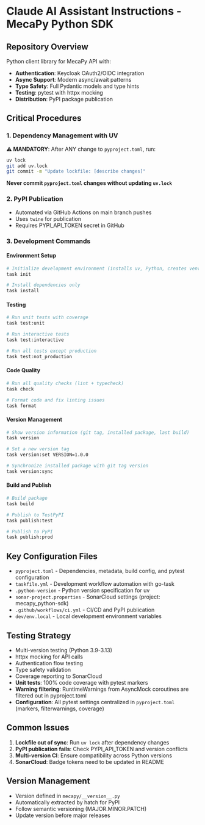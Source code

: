 # Claude AI Assistant Instructions - MecaPy Python SDK

## Repository Overview
Python client library for MecaPy API with:
- **Authentication**: Keycloak OAuth2/OIDC integration
- **Async Support**: Modern async/await patterns
- **Type Safety**: Full Pydantic models and type hints
- **Testing**: pytest with httpx mocking
- **Distribution**: PyPI package publication

## Critical Procedures

### 1. Dependency Management with UV
**⚠️ MANDATORY**: After ANY change to `pyproject.toml`, run:

```bash
uv lock
git add uv.lock
git commit -m "Update lockfile: [describe changes]"
```

**Never commit `pyproject.toml` changes without updating `uv.lock`**

### 2. PyPI Publication
- Automated via GitHub Actions on main branch pushes
- Uses `twine` for publication
- Requires PYPI_API_TOKEN secret in GitHub

### 3. Development Commands

#### Environment Setup
```bash
# Initialize development environment (installs uv, Python, creates venv)
task init

# Install dependencies only
task install
```

#### Testing
```bash
# Run unit tests with coverage
task test:unit

# Run interactive tests
task test:interactive

# Run all tests except production
task test:not_production
```

#### Code Quality
```bash
# Run all quality checks (lint + typecheck)
task check

# Format code and fix linting issues
task format
```

#### Version Management
```bash
# Show version information (git tag, installed package, last build)
task version

# Set a new version tag
task version:set VERSION=1.0.0

# Synchronize installed package with git tag version
task version:sync
```

#### Build and Publish
```bash
# Build package
task build

# Publish to TestPyPI
task publish:test

# Publish to PyPI
task publish:prod
```

## Key Configuration Files
- `pyproject.toml` - Dependencies, metadata, build config, and pytest configuration
- `taskfile.yml` - Development workflow automation with go-task
- `.python-version` - Python version specification for uv
- `sonar-project.properties` - SonarCloud settings (project: mecapy_python-sdk)
- `.github/workflows/ci.yml` - CI/CD and PyPI publication
- `dev/env.local` - Local development environment variables

## Testing Strategy
- Multi-version testing (Python 3.9-3.13)
- httpx mocking for API calls
- Authentication flow testing
- Type safety validation
- Coverage reporting to SonarCloud
- **Unit tests**: 100% code coverage with pytest markers
- **Warning filtering**: RuntimeWarnings from AsyncMock coroutines are filtered out in pyproject.toml
- **Configuration**: All pytest settings centralized in `pyproject.toml` (markers, filterwarnings, coverage)

## Common Issues
1. **Lockfile out of sync**: Run `uv lock` after dependency changes
2. **PyPI publication fails**: Check PYPI_API_TOKEN and version conflicts
3. **Multi-version CI**: Ensure compatibility across Python versions
4. **SonarCloud**: Badge tokens need to be updated in README

## Version Management
- Version defined in `mecapy/__version__.py`
- Automatically extracted by hatch for PyPI
- Follow semantic versioning (MAJOR.MINOR.PATCH)
- Update version before major releases